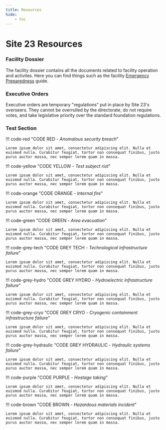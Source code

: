 ```yaml
---
title: Resources
hide:
    - toc
---
```


# Site 23 Resources

### Facility Dossier

The facility dossier contains all the documents related to facility operation and activites. Here you can find things such as the facility [Emergency Preparedness](https://docs.google.com/document/d/10ePVDdSzIQhYFBus9k0JXrFqdPx7NBbTHhhwruILCvw/edit?usp=sharing) guide.

### Executive Orders

Executive orders are temporary "regulations" put in place by Site 23's overseers. They cannot be overrulled by the directorate, do not require votes, and take legislative priority over the standard foundation regulations.

### Test Section

!!! code-red "CODE RED - *Anomalous security breach*"

    Lorem ipsum dolor sit amet, consectetur adipiscing elit. Nulla et
    euismod nulla. Curabitur feugiat, tortor non consequat finibus, justo
    purus auctor massa, nec semper lorem quam in massa.

!!! code-yellow "CODE YELLOW - *Test subject riot*"

    Lorem ipsum dolor sit amet, consectetur adipiscing elit. Nulla et
    euismod nulla. Curabitur feugiat, tortor non consequat finibus, justo
    purus auctor massa, nec semper lorem quam in massa.

!!! code-orange "CODE ORANGE - *Internal fire*"

    Lorem ipsum dolor sit amet, consectetur adipiscing elit. Nulla et
    euismod nulla. Curabitur feugiat, tortor non consequat finibus, justo
    purus auctor massa, nec semper lorem quam in massa.

!!! code-green "CODE GREEN - *Area evacuation*"

    Lorem ipsum dolor sit amet, consectetur adipiscing elit. Nulla et
    euismod nulla. Curabitur feugiat, tortor non consequat finibus, justo
    purus auctor massa, nec semper lorem quam in massa.

!!! code-grey-tech "CODE GREY TECH - *Technological infrastructure failure*"

    Lorem ipsum dolor sit amet, consectetur adipiscing elit. Nulla et
    euismod nulla. Curabitur feugiat, tortor non consequat finibus, justo
    purus auctor massa, nec semper lorem quam in massa.

!!! code-grey-hydro "CODE GREY HYDRO - *Hydroelectric infrastructure failure*"

    Lorem ipsum dolor sit amet, consectetur adipiscing elit. Nulla et
    euismod nulla. Curabitur feugiat, tortor non consequat finibus, justo
    purus auctor massa, nec semper lorem quam in massa.

!!! code-grey-cryo "CODE GREY CRYO - *Cryogenic containment infrastructure failure*"

    Lorem ipsum dolor sit amet, consectetur adipiscing elit. Nulla et
    euismod nulla. Curabitur feugiat, tortor non consequat finibus, justo
    purus auctor massa, nec semper lorem quam in massa.

!!! code-grey-hydraulic "CODE GREY HYDRAULIC - *Hydraulic systems failure*"

    Lorem ipsum dolor sit amet, consectetur adipiscing elit. Nulla et
    euismod nulla. Curabitur feugiat, tortor non consequat finibus, justo
    purus auctor massa, nec semper lorem quam in massa.

!!! code-purple "CODE PURPLE - *Hostage taking*"

    Lorem ipsum dolor sit amet, consectetur adipiscing elit. Nulla et
    euismod nulla. Curabitur feugiat, tortor non consequat finibus, justo
    purus auctor massa, nec semper lorem quam in massa.

!!! code-brown "CODE BROWN - *Hazardous materials incident*"

    Lorem ipsum dolor sit amet, consectetur adipiscing elit. Nulla et
    euismod nulla. Curabitur feugiat, tortor non consequat finibus, justo
    purus auctor massa, nec semper lorem quam in massa.